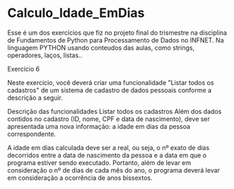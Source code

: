# Calculo_Idade_EmDias

Esse é um dos exercícios que fiz no projeto final do trismestre na disciplina de Fundamentos de Python para Processamento de Dados no INFNET.
Na linguagem PYTHON usando conteudos das aulas, como strings, operadores, laços, listas..

Exercício 6 

Neste exercício, você deverá criar uma funcionalidade "Listar todos os cadastros" de um sistema de cadastro de dados pessoais conforme a descrição a seguir.

Descrição das funcionalidades
Listar todos os cadastros
Além dos dados contidos no cadastro (ID, nome, CPF e data de nascimento), deve ser apresentada uma nova informação: a idade em dias da pessoa correspondente.

A idade em dias calculada deve ser a real, ou seja, o nº exato de dias decorridos entre a data de nascimento da pessoa e a data em que o programa estiver sendo executado. 
Portanto, além de levar em consideração o nº de dias de cada mês do ano, o programa deverá levar em consideração a ocorrência de anos bissextos. 
